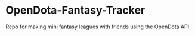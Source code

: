 # OpenDota-Fantasy-Tracker
Repo for making mini fantasy leagues with friends using the OpenDota API
